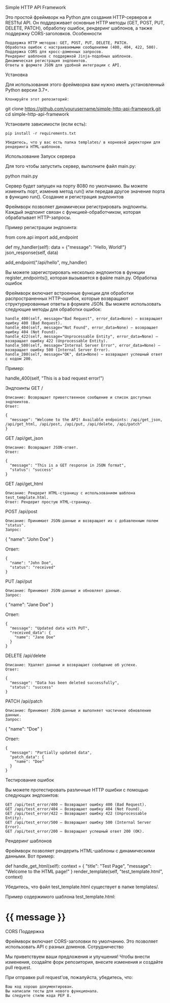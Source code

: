 Simple HTTP API Framework

Это простой фреймворк на Python для создания HTTP-серверов и RESTful API. Он поддерживает основные HTTP методы (GET, POST, PUT, DELETE, PATCH), обработку ошибок, рендеринг шаблонов, а также поддержку CORS-заголовков.
Особенности

    Поддержка HTTP методов: GET, POST, PUT, DELETE, PATCH.
    Обработка ошибок с настраиваемыми сообщениями (400, 404, 422, 500).
    Поддержка CORS для кросс-доменных запросов.
    Рендеринг шаблонов с поддержкой Jinja-подобных шаблонов.
    Динамическая регистрация эндпоинтов.
    Ответы в формате JSON для удобной интеграции с API.

Установка

Для использования этого фреймворка вам нужно иметь установленный Python версии 3.7+.

    Клонируйте этот репозиторий:

git clone https://github.com/yourusername/simple-http-api-framework.git
cd simple-http-api-framework

Установите зависимости (если есть):

    pip install -r requirements.txt

    Убедитесь, что у вас есть папка templates/ в корневой директории для рендеринга HTML-шаблонов.

Использование
Запуск сервера

Для того чтобы запустить сервер, выполните файл main.py:

python main.py

Сервер будет запущен на порту 8080 по умолчанию. Вы можете изменить порт, изменив метод run() или передав другое значение порта в функцию run().
Создание и регистрация эндпоинтов

Фреймворк позволяет динамически регистрировать эндпоинты. Каждый эндпоинт связан с функцией-обработчиком, которая обрабатывает HTTP-запросы.

Пример регистрации эндпоинта:

from core.api import add_endpoint

def my_handler(self):
    data = {"message": "Hello, World!"}
    json_response(self, data)

add_endpoint("/api/hello", my_handler)

Вы можете зарегистрировать несколько эндпоинтов в функции register_endpoints(), которая вызывается в файле main.py.
Обработка ошибок

Фреймворк включает встроенные функции для обработки распространенных HTTP-ошибок, которые возвращают структурированные ответы в формате JSON. Вы можете использовать следующие методы для обработки ошибок:

    handle_400(self, message="Bad Request", error_data=None) — возвращает ошибку 400 (Bad Request).
    handle_404(self, message="Not Found", error_data=None) — возвращает ошибку 404 (Not Found).
    handle_422(self, message="Unprocessable Entity", error_data=None) — возвращает ошибку 422 (Unprocessable Entity).
    handle_500(self, message="Internal Server Error", error_data=None) — возвращает ошибку 500 (Internal Server Error).
    handle_200(self, message="OK", data=None) — возвращает успешный ответ с кодом 200.

Пример:

handle_400(self, "This is a bad request error!")

Эндпоинты
GET /

    Описание: Возвращает приветственное сообщение и список доступных эндпоинтов.
    Ответ:

    {
      "message": "Welcome to the API! Available endpoints: /api/get_json, /api/get_html, /api/post, /api/put, /api/delete, /api/patch"
    }

GET /api/get_json

    Описание: Возвращает JSON-ответ.
    Ответ:

    {
      "message": "This is a GET response in JSON format",
      "status": "success"
    }

GET /api/get_html

    Описание: Рендерит HTML-страницу с использованием шаблона test_template.html.
    Ответ: Рендерит простую HTML-страницу.

POST /api/post

    Описание: Принимает JSON-данные и возвращает их с добавленным полем "status".
    Запрос:

{
  "name": "John Doe"
}

Ответ:

    {
      "name": "John Doe",
      "status": "received"
    }

PUT /api/put

    Описание: Принимает JSON-данные и обновляет данные.
    Запрос:

{
  "name": "Jane Doe"
}

Ответ:

    {
      "message": "Updated data with PUT",
      "received_data": {
        "name": "Jane Doe"
      }
    }

DELETE /api/delete

    Описание: Удаляет данные и возвращает сообщение об успехе.
    Ответ:

    {
      "message": "Data has been deleted successfully",
      "status": "success"
    }

PATCH /api/patch

    Описание: Принимает JSON-данные и выполняет частичное обновление данных.
    Запрос:

{
  "name": "Doe"
}

Ответ:

    {
      "message": "Partially updated data",
      "patch_data": {
        "name": "Doe"
      }
    }

Тестирование ошибок

Вы можете протестировать различные HTTP ошибки с помощью следующих эндпоинтов:

    GET /api/test_error/400 — Возвращает ошибку 400 (Bad Request).
    GET /api/test_error/404 — Возвращает ошибку 404 (Not Found).
    GET /api/test_error/422 — Возвращает ошибку 422 (Unprocessable Entity).
    GET /api/test_error/500 — Возвращает ошибку 500 (Internal Server Error).
    GET /api/test_error/200 — Возвращает успешный ответ 200 (OK).

Рендеринг шаблонов

Фреймворк позволяет рендерить HTML-шаблоны с динамическими данными. Вот пример:

def handle_get_html(self):
    context = {
        "title": "Test Page",
        "message": "Welcome to the HTML page!"
    }
    render_template(self, "test_template.html", context)

Убедитесь, что файл test_template.html существует в папке templates/.

Пример содержимого шаблона test_template.html:

<!DOCTYPE html>
<html>
<head>
    <title>{{ title }}</title>
</head>
<body>
    <h1>{{ message }}</h1>
</body>
</html>

CORS Поддержка

Фреймворк включает CORS-заголовки по умолчанию. Это позволяет использовать API с разных доменов.
Сотрудничество

Мы приветствуем ваши предложения и улучшения! Чтобы внести изменения, создайте форк репозитория, внесите изменения и создайте pull request.

При отправке pull request'ов, пожалуйста, убедитесь, что:

    Ваш код хорошо документирован.
    Вы написали тесты для нового функционала.
    Вы следуете стилю кода PEP 8.
